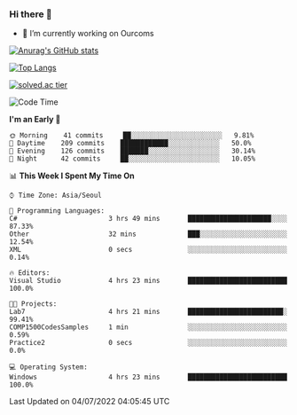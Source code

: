 ### Hi there 👋

- 🔭 I’m currently working on Ourcoms

<!--
**Rhange/Rhange** is a ✨ _special_ ✨ repository because its `README.md` (this file) appears on your GitHub profile.

Here are some ideas to get you started:

- 🌱 I’m currently learning ...
- 👯 I’m looking to collaborate on ...
- 🤔 I’m looking for help with ...
- 💬 Ask me about ...
- 📫 How to reach me: ...
- 😄 Pronouns: ...
- ⚡ Fun fact: ...
-->

[![Anurag's GitHub stats](https://github-readme-stats.vercel.app/api?username=rhange&show_icons=true&theme=gruvbox)](https://github.com/anuraghazra/github-readme-stats)

[![Top Langs](https://github-readme-stats.vercel.app/api/top-langs/?username=rhange&layout=compact&theme=gruvbox)](https://github.com/anuraghazra/github-readme-stats)

[![solved.ac tier](http://mazassumnida.wtf/api/generate_badge?boj=rhange0511)](https://solved.ac/rhange0511)

  <!--START_SECTION:waka-->
![Code Time](http://img.shields.io/badge/Code%20Time-489%20hrs-blue)

**I'm an Early 🐤** 

```text
🌞 Morning    41 commits     ██░░░░░░░░░░░░░░░░░░░░░░░   9.81% 
🌆 Daytime    209 commits    ████████████░░░░░░░░░░░░░   50.0% 
🌃 Evening    126 commits    ███████░░░░░░░░░░░░░░░░░░   30.14% 
🌙 Night      42 commits     ██░░░░░░░░░░░░░░░░░░░░░░░   10.05%

```


📊 **This Week I Spent My Time On** 

```text
⌚︎ Time Zone: Asia/Seoul

💬 Programming Languages: 
C#                       3 hrs 49 mins       █████████████████████░░░░   87.33% 
Other                    32 mins             ███░░░░░░░░░░░░░░░░░░░░░░   12.54% 
XML                      0 secs              ░░░░░░░░░░░░░░░░░░░░░░░░░   0.14%

🔥 Editors: 
Visual Studio            4 hrs 23 mins       █████████████████████████   100.0%

🐱‍💻 Projects: 
Lab7                     4 hrs 21 mins       ████████████████████████░   99.41% 
COMP1500CodesSamples     1 min               ░░░░░░░░░░░░░░░░░░░░░░░░░   0.59% 
Practice2                0 secs              ░░░░░░░░░░░░░░░░░░░░░░░░░   0.0%

💻 Operating System: 
Windows                  4 hrs 23 mins       █████████████████████████   100.0%

```


 Last Updated on 04/07/2022 04:05:45 UTC
<!--END_SECTION:waka-->
